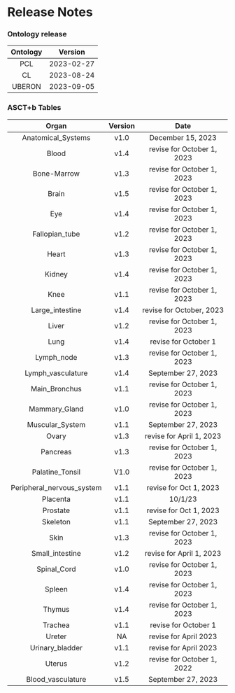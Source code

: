 
Release Notes
=============

### Ontology release

|Ontology|Version|
| :---: | :---: |
|PCL|2023-02-27|
|CL|2023-08-24|
|UBERON|2023-09-05|

### ASCT+b Tables

|Organ|Version|Date|
| :---: | :---: | :---: |
|Anatomical_Systems|v1.0|December 15, 2023|
|Blood|v1.4|revise for October 1, 2023|
|Bone-Marrow|v1.3|revise for October 1, 2023|
|Brain|v1.5|revise for October 1, 2023|
|Eye|v1.4|revise for October 1, 2023|
|Fallopian_tube|v1.2|revise for October 1, 2023|
|Heart|v1.3|revise for October 1, 2023|
|Kidney|v1.4|revise for October 1, 2023|
|Knee|v1.1|revise for October 1, 2023|
|Large_intestine|v1.4|revise for October, 2023|
|Liver|v1.2|revise for October 1, 2023|
|Lung|v1.4|revise for October 1|
|Lymph_node|v1.3|revise for October 1, 2023|
|Lymph_vasculature|v1.4|September 27, 2023|
|Main_Bronchus|v1.1|revise for October 1, 2023|
|Mammary_Gland|v1.0|revise for October 1, 2023|
|Muscular_System|v1.1|September 27, 2023|
|Ovary|v1.3|revise for April 1, 2023|
|Pancreas|v1.3|revise for October 1, 2023|
|Palatine_Tonsil|V1.0|revise for October 1, 2023|
|Peripheral_nervous_system|v1.1|revise for Oct 1, 2023|
|Placenta|v1.1|10/1/23|
|Prostate|v1.1|revise for Oct 1, 2023|
|Skeleton|v1.1|September 27, 2023|
|Skin|v1.3|revise for October 1, 2023|
|Small_intestine|v1.2|revise for April 1, 2023|
|Spinal_Cord|v1.0|revise for October 1, 2023|
|Spleen|v1.4|revise for October 1, 2023|
|Thymus|v1.4|revise for October 1, 2023|
|Trachea|v1.1|revise for October 1|
|Ureter|NA|revise for April 2023|
|Urinary_bladder|v1.1|revise for April 2023|
|Uterus|v1.2|revise for October 1, 2022|
|Blood_vasculature|v1.5|September 27, 2023|
